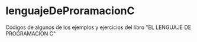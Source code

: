 # lenguajeDeProramacionC
Códigos de algunos de los ejemplos y ejercicios del libro "EL LENGUAJE DE PROGRAMACION C"
